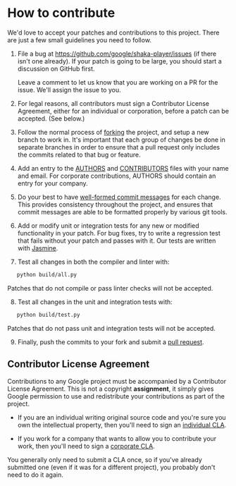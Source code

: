 # How to contribute #

We'd love to accept your patches and contributions to this project.  There are
just a few small guidelines you need to follow.

1. File a bug at https://github.com/google/shaka-player/issues (if there isn't
   one already).  If your patch is going to be large, you should start a
   discussion on GitHub first.

   Leave a comment to let us know that you are working on a PR for the issue.
   We'll assign the issue to you.

2. For legal reasons, all contributors must sign a Contributor License
   Agreement, either for an individual or corporation, before a patch can be
   accepted.  (See below.)

3. Follow the normal process of [forking][] the project, and setup a new
   branch to work in.  It's important that each group of changes be done in
   separate branches in order to ensure that a pull request only includes the
   commits related to that bug or feature.

4. Add an entry to the [AUTHORS][] and [CONTRIBUTORS][] files with your name
   and email.  For corporate contributions, AUTHORS should contain an entry
   for your company.

5. Do your best to have [well-formed commit messages][] for each change.
   This provides consistency throughout the project, and ensures that commit
   messages are able to be formatted properly by various git tools.

6. Add or modify unit or integration tests for any new or modified
   functionality in your patch.  For bug fixes, try to write a regression test
   that fails without your patch and passes with it. Our tests are written with
   [Jasmine](https://jasmine.github.io/).

7. Test all changes in both the compiler and linter with:
```sh
   python build/all.py
```
   Patches that do not compile or pass linter checks will not be accepted.

8. Test all changes in the unit and integration tests with:
```sh
   python build/test.py
```
   Patches that do not pass unit and integration tests will not be accepted.

9. Finally, push the commits to your fork and submit a [pull request][].

[forking]: https://help.github.com/articles/fork-a-repo
[AUTHORS]: AUTHORS
[CONTRIBUTORS]: CONTRIBUTORS
[well-formed commit messages]: http://tbaggery.com/2008/04/19/a-note-about-git-commit-messages.html
[pull request]: https://help.github.com/articles/creating-a-pull-request


## Contributor License Agreement ##

Contributions to any Google project must be accompanied by a Contributor
License Agreement.  This is not a copyright **assignment**, it simply gives
Google permission to use and redistribute your contributions as part of the
project.

  * If you are an individual writing original source code and you're sure you
    own the intellectual property, then you'll need to sign an [individual
    CLA][].

  * If you work for a company that wants to allow you to contribute your work,
    then you'll need to sign a [corporate CLA][].

You generally only need to submit a CLA once, so if you've already submitted
one (even if it was for a different project), you probably don't need to do it
again.

[individual CLA]: https://developers.google.com/open-source/cla/individual
[corporate CLA]: https://developers.google.com/open-source/cla/corporate

